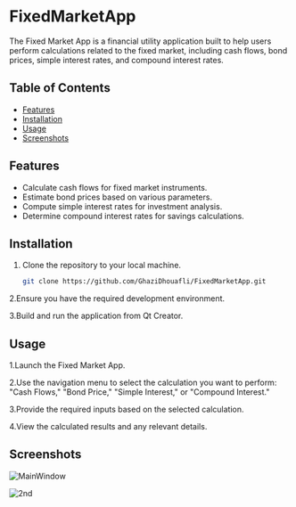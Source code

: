 # FixedMarketApp

The Fixed Market App is a financial utility application built to help users perform calculations related to the fixed market, including cash flows, bond prices, simple interest rates, and compound interest rates.


## Table of Contents

- [Features](#features)
- [Installation](#installation)
- [Usage](#usage)
- [Screenshots](#screenshots)

## Features

- Calculate cash flows for fixed market instruments.
- Estimate bond prices based on various parameters.
- Compute simple interest rates for investment analysis.
- Determine compound interest rates for savings calculations.

## Installation

1. Clone the repository to your local machine.
   ```sh
   git clone https://github.com/GhaziDhouafli/FixedMarketApp.git
   
2.Ensure you have the required development environment.

3.Build and run the application from Qt Creator.

## Usage

1.Launch the Fixed Market App.

2.Use the navigation menu to select the calculation you want to perform: "Cash Flows," "Bond Price," "Simple Interest," or "Compound Interest."

3.Provide the required inputs based on the selected calculation.

4.View the calculated results and any relevant details.

## Screenshots

![MainWindow](https://github.com/GhaziDhouafli/FixedMarketApp/assets/103439643/81979973-8479-4d32-bc8c-14d6103fa448)

![2nd](https://github.com/GhaziDhouafli/FixedMarketApp/assets/103439643/5cfd5d70-b806-4177-b787-39ff6a3d827a)



